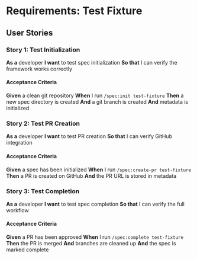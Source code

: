 # Requirements: Test Fixture

## User Stories

### Story 1: Test Initialization
**As a** developer
**I want** to test spec initialization
**So that** I can verify the framework works correctly

#### Acceptance Criteria
**Given** a clean git repository
**When** I run `/spec:init test-fixture`
**Then** a new spec directory is created
**And** a git branch is created
**And** metadata is initialized

### Story 2: Test PR Creation
**As a** developer
**I want** to test PR creation
**So that** I can verify GitHub integration

#### Acceptance Criteria
**Given** a spec has been initialized
**When** I run `/spec:create-pr test-fixture`
**Then** a PR is created on GitHub
**And** the PR URL is stored in metadata

### Story 3: Test Completion
**As a** developer
**I want** to test spec completion
**So that** I can verify the full workflow

#### Acceptance Criteria
**Given** a PR has been approved
**When** I run `/spec:complete test-fixture`
**Then** the PR is merged
**And** branches are cleaned up
**And** the spec is marked complete
